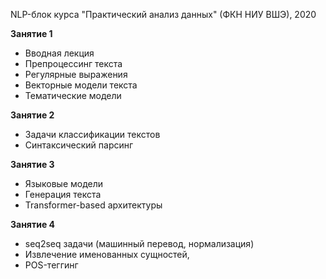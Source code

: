 NLP-блок курса "Практический анализ данных" (ФКН НИУ ВШЭ), 2020

**Занятие 1**
- Вводная лекция
- Препроцессинг текста
- Регулярные выражения
- Векторные модели текста 
- Тематические модели

**Занятие 2**
- Задачи классификации текстов 
- Синтаксический парсинг

**Занятие 3**
- Языковые модели
- Генерация текста
- Transformer-based архитектуры

**Занятие 4** 
- seq2seq задачи (машинный перевод, нормализация) 
- Извлечение именованных сущностей, 
- POS-теггинг
